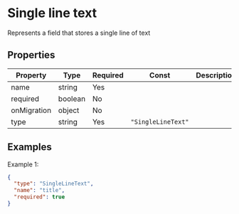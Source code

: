 # Single line text

Represents a field that stores a single line of text

## Properties

| Property | Type | Required | Const | Description |
|----------|------|----------|-------|-------------|
| name | string | Yes |  |  |
| required | boolean | No |  |  |
| onMigration | object | No |  |  |
| type | string | Yes | `"SingleLineText"` |  |

## Examples

Example 1:

```json
{
  "type": "SingleLineText",
  "name": "title",
  "required": true
}
```

